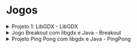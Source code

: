 # Jogos

<details>
<summary>Projeto 1: LibGDX - LibGDX</summary>

## Projeto 1: LibGDX

### Descrição
O projeto "LibGDX" tem como objetivo proporcionar uma compreensão aprofundada da biblioteca libgdx, amplamente utilizada para o desenvolvimento de jogos em Java. Durante este projeto, os participantes terão a oportunidade de explorar os principais conceitos, recursos e práticas recomendadas relacionadas à libgdx.

### Recursos Principais
- Tutoriais abrangentes sobre a instalação e configuração da libgdx.
- Exemplos práticos de como criar elementos gráficos, lidar com entrada do usuário e gerenciar cenários em jogos.
- Discussões sobre as melhores práticas ao utilizar a libgdx para garantir eficiência e desempenho.

### Tópicos de Estudo
1. **Configuração do Ambiente:**
   - Instalação e configuração do ambiente de desenvolvimento para libgdx.

2. **Gráficos e Renderização:**
   - Desenvolvimento de gráficos e renderização de elementos visuais.

3. **Entrada do Usuário:**
   - Tratamento de entrada do usuário, como toques na tela, cliques do mouse e entrada de teclado.

4. **Gerenciamento de Cenários:**
   - Implementação de lógica para gerenciar diferentes cenários em um jogo.

### Tecnologias Utilizadas
- **Java:** Linguagem de programação principal para o desenvolvimento do projeto.
- **libgdx:** Biblioteca de desenvolvimento de jogos para Java, oferecendo recursos poderosos para criação de jogos multiplataforma.
- **Git:** Sistema de controle de versão para colaboração e rastreamento de alterações.

</details>

<details>
<summary>Jogo Breakout com libgdx e Java - Breakout</summary>

## Projeto 2: Jogo Breakout com libgdx e Java

### Descrição
O projeto "Jogo Breakout com libgdx e Java" é uma aplicação prática dos conhecimentos adquiridos no estudo da libgdx. Os participantes serão guiados na construção passo a passo de um jogo Breakout, utilizando os conceitos aprendidos no primeiro projeto.

### Recursos Principais
- Implementação de um jogo completo do tipo Breakout.
- Utilização de elementos aprendidos no estudo da libgdx, como gráficos, entrada do usuário e gerenciamento de cenários.
- Discussões sobre otimização de desempenho e resolução de desafios específicos do desenvolvimento de jogos.

### Tópicos de Implementação
1. **Configuração do Projeto:**
   - Inicialização do projeto utilizando as configurações aprendidas no estudo da libgdx.

2. **Desenvolvimento do Jogo:**
   - Implementação dos elementos do jogo, incluindo raquete, bola, tijolos e lógica de colisão.

3. **Controles do Usuário:**
   - Integração de controles do usuário para movimentar a raquete.

4. **Pontuação e Finalização:**
   - Adição de um sistema de pontuação e lógica para finalização do jogo.

### Tecnologias Utilizadas
- **Java:** Linguagem de programação principal.
- **libgdx:** Biblioteca de desenvolvimento de jogos.
- **Git:** Sistema de controle de versão para colaboração e rastreamento de alterações.

</details>

<details>
<summary>Projeto Ping Pong com libgdx e Java - PingPong</summary>

## Projeto Ping Pong com libgdx e Java

### Descrição
O projeto "Ping Pong com libgdx e Java" é uma aplicação prática dos conhecimentos adquiridos no estudo da libgdx, onde os participantes serão guiados na construção passo a passo de um jogo de Ping Pong. Este projeto proporciona a oportunidade de aplicar conceitos fundamentais da libgdx no desenvolvimento de um jogo interativo e envolvente.

### Recursos Principais
- Implementação completa de um jogo de Ping Pong.
- Aplicação dos conceitos aprendidos no estudo da libgdx, incluindo gráficos, entrada do usuário e gerenciamento de cenários.
- Discussões sobre otimização de desempenho e resolução de desafios específicos do desenvolvimento de jogos.

### Tópicos de Implementação
1. **Configuração do Projeto:**
   - Inicialização do projeto utilizando as configurações aprendidas no estudo da libgdx.

2. **Desenvolvimento do Jogo:**
   - Implementação dos elementos do jogo, como paletas, bola e lógica de colisão.

3. **Controles do Usuário:**
   - Integração de controles do usuário para movimentar as paletas.

4. **Pontuação e Finalização:**
   - Adição de um sistema de pontuação e lógica para finalização do jogo.

### Tecnologias Utilizadas
- **Java:** Linguagem de programação principal.
- **libgdx:** Biblioteca de desenvolvimento de jogos.
- **Git:** Sistema de controle de versão para colaboração e rastreamento de alterações.

</details>